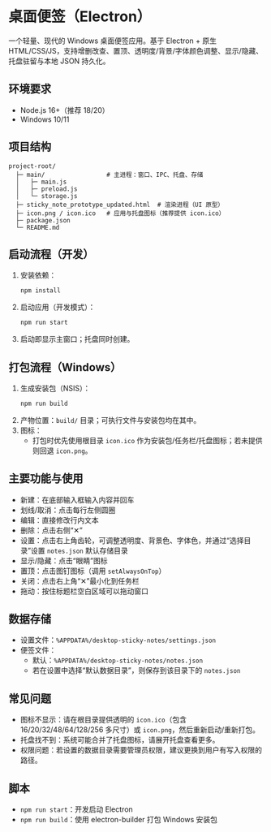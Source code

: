 # 桌面便签（Electron）

一个轻量、现代的 Windows 桌面便签应用。基于 Electron + 原生 HTML/CSS/JS，支持增删改查、置顶、透明度/背景/字体颜色调整、显示/隐藏、托盘驻留与本地 JSON 持久化。

## 环境要求
- Node.js 16+（推荐 18/20）
- Windows 10/11

## 项目结构
```
project-root/
  ├─ main/                 # 主进程：窗口、IPC、托盘、存储
  │   ├─ main.js
  │   ├─ preload.js
  │   └─ storage.js
  ├─ sticky_note_prototype_updated.html  # 渲染进程（UI 原型）
  ├─ icon.png / icon.ico   # 应用与托盘图标（推荐提供 icon.ico）
  ├─ package.json
  └─ README.md
```

## 启动流程（开发）
1. 安装依赖：
   ```bash
   npm install
   ```
2. 启动应用（开发模式）：
   ```bash
   npm run start
   ```
3. 启动即显示主窗口；托盘同时创建。

## 打包流程（Windows）
1. 生成安装包（NSIS）：
   ```bash
   npm run build
   ```
2. 产物位置：`build/` 目录；可执行文件与安装包均在其中。
3. 图标：
   - 打包时优先使用根目录 `icon.ico` 作为安装包/任务栏/托盘图标；若未提供则回退 `icon.png`。

## 主要功能与使用
- 新建：在底部输入框输入内容并回车
- 划线/取消：点击每行左侧圆圈
- 编辑：直接修改行内文本
- 删除：点击右侧“✕”
- 设置：点击右上角齿轮，可调整透明度、背景色、字体色，并通过“选择目录”设置 `notes.json` 默认存储目录
- 显示/隐藏：点击“眼睛”图标
- 置顶：点击图钉图标（调用 `setAlwaysOnTop`）
- 关闭：点击右上角“✕”最小化到任务栏
- 拖动：按住标题栏空白区域可以拖动窗口

## 数据存储
- 设置文件：`%APPDATA%/desktop-sticky-notes/settings.json`
- 便签文件：
  - 默认：`%APPDATA%/desktop-sticky-notes/notes.json`
  - 若在设置中选择“默认数据目录”，则保存到该目录下的 `notes.json`

## 常见问题
- 图标不显示：请在根目录提供透明的 `icon.ico`（包含 16/20/32/48/64/128/256 多尺寸）或 `icon.png`，然后重新启动/重新打包。
- 托盘找不到：系统可能合并了托盘图标，请展开托盘查看更多。
- 权限问题：若设置的数据目录需要管理员权限，建议更换到用户有写入权限的路径。

## 脚本
- `npm run start`：开发启动 Electron
- `npm run build`：使用 electron-builder 打包 Windows 安装包
